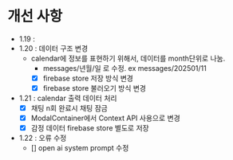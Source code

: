 
# 개선 사항


  - 1.19 : 
  - 1.20 : 데이터 구조 변경
    - calendar에 정보를 표현하기 위해서, 데이터를 month단위로 나눔.
      - messages/년월/일  로 수정. ex messages/202501/11
      - [x] firebase store 저장 방식 변경
      - [x] firebase store 불러오기 방식 변경

  - 1.21 : calendar 출력 데이터 처리
    - [x] 채팅 n회 완료시 채팅 잠금
    - [x] ModalContainer에서 Context API 사용으로 변경
    - [x] 감정 데이터 firebase store 별도로 저장

  - 1.22 : 오류 수정
    - [] open ai system prompt 수정
    